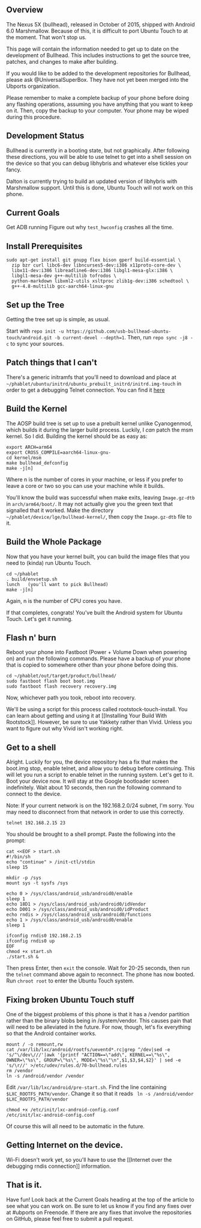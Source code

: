 ## Overview

The Nexus 5X (bullhead), released in October of 2015, shipped with Android 6.0 Marshmallow. Because of this, it is difficult to port Ubuntu Touch to at the moment. That won't stop us.

This page will contain the information needed to get up to date on the development of Bullhead. This includes instructions to get the source tree, patches, and changes to make after building.

If you would like to be added to the development repositories for Bullhead, please ask @UniversalSuperBox. They have not yet been merged into the Ubports organization.

Please remember to make a complete backup of your phone before doing any flashing operations, assuming you have anything that you want to keep on it. Then, copy the backup to your computer. Your phone may be wiped during this procedure.

## Development Status

Bullhead is currently in a booting state, but not graphically. After following these directions, you will be able to use telnet to get into a shell session on the device so that you can debug libhybris and whatever else tickles your fancy.

Dalton is currently trying to build an updated version of libhybris with Marshmallow support. Until this is done, Ubuntu Touch will not work on this phone.

## Current Goals

Get ADB running
Figure out why `test_hwconfig` crashes all the time.

## Install Prerequisites

```
sudo apt-get install git gnupg flex bison gperf build-essential \
  zip bzr curl libc6-dev libncurses5-dev:i386 x11proto-core-dev \
  libx11-dev:i386 libreadline6-dev:i386 libgl1-mesa-glx:i386 \
  libgl1-mesa-dev g++-multilib tofrodos \
  python-markdown libxml2-utils xsltproc zlib1g-dev:i386 schedtool \
  g++-4.8-multilib gcc-aarch64-linux-gnu
```

## Set up the Tree

Getting the tree set up is simple, as usual. 

Start with `repo init -u https://github.com/usb-bullhead-ubuntu-touch/android.git -b current-devel --depth=1`. Then, run `repo sync -j8 -c` to sync your sources.


## Patch things that I can't

There's a generic initramfs that you'll need to download and place at `~/phablet/ubuntu/initrd/ubuntu_prebuilt_initrd/initrd.img-touch` in order to get a debugging Telnet connection. You can find it [here](https://drive.google.com/open?id=0B9Ee5skiHSnncUJBZERSS3IyWlE)

## Build the Kernel

The AOSP build tree is set up to use a prebuilt kernel unlike Cyanogenmod, which builds it during the larger build process. Luckily, I *can* patch the msm kernel. So I did. Building the kernel should be as easy as: 

```
export ARCH=arm64
export CROSS_COMPILE=aarch64-linux-gnu-
cd kernel/msm
make bullhead_defconfig
make -j[n]
```

Where n is the number of cores in your machine, or less if you prefer to leave a core or two so you can use your machine while it builds.

You'll know the build was successful when make exits, leaving `Image.gz-dtb` in `arch/arm64/boot/`. It may not actually give you the green text that signalled that it worked.
Make the directory `~/phablet/device/lge/bullhead-kernel/`, then copy the `Image.gz-dtb` file to it.

## Build the Whole Package

Now that you have your kernel built, you can build the image files that you need to (kinda) run Ubuntu Touch.

```
cd ~/phablet
. build/envsetup.sh
lunch   (you'll want to pick Bullhead)
make -j[n]
```
Again, n is the number of CPU cores you have. 

If that completes, congrats! You've built the Android system for Ubuntu Touch. Let's get it running.

## Flash n' burn

Reboot your phone into Fastboot (Power + Volume Down when powering on) and run the following commands. Please have a backup of your phone that is copied to somewhere other than your phone before doing this.

```
cd ~/phablet/out/target/product/bullhead/
sudo fastboot flash boot boot.img
sudo fastboot flash recovery recovery.img
```

Now, whichever path you took, reboot into recovery.

We'll be using a script for this process called rootstock-touch-install. You can learn about getting and using it at [[Installing Your Build With Rootstock]]. However, be sure to use Yakkety rather than Vivid. Unless you want to figure out why Vivid isn't working right.

## Get to a shell

Alright. Luckily for you, the device repository has a fix that makes the boot.img stop, enable telnet, and allow you to debug before continuing. This will let you run a script to enable telnet in the running system. Let's get to it. Boot your device now. It will stay at the Google bootloader screen indefinitely. Wait about 10 seconds, then run the following command to connect to the device.

Note: If your current network is on the 192.168.2.0/24 subnet, I'm sorry. You may need to disconnect from that network in order to use this correctly.

`telnet 192.168.2.15 23`

You should be brought to a shell prompt. Paste the following into the prompt:

```
cat <<EOF > start.sh
#!/bin/sh
echo "continue" > /init-ctl/stdin
sleep 15

mkdir -p /sys
mount sys -t sysfs /sys

echo 0 > /sys/class/android_usb/android0/enable
sleep 1
echo 18D1 > /sys/class/android_usb/android0/idVendor
echo D001 > /sys/class/android_usb/android0/idProduct
echo rndis > /sys/class/android_usb/android0/functions
echo 1 > /sys/class/android_usb/android0/enable
sleep 1

ifconfig rndis0 192.168.2.15
ifconfig rndis0 up
EOF
chmod +x start.sh
./start.sh &
```

Then press Enter, then `exit` the console. Wait for 20-25 seconds, then run the `telnet` command above again to reconnect. The phone has now booted. Run `chroot root` to enter the Ubuntu Touch system.

## Fixing broken Ubuntu Touch stuff

One of the biggest problems of this phone is that it has a /vendor partition rather than the binary blobs being in /system/vendor. This causes pain that will need to be alleviated in the future. For now, though, let's fix everything so that the Android container works.

```
mount / -o remount,rw
cat /var/lib/lxc/android/rootfs/ueventd*.rc|grep ^/dev|sed -e 's/^\/dev\///'|awk '{printf "ACTION==\"add\", KERNEL==\"%s\", OWNER=\"%s\", GROUP=\"%s\", MODE=\"%s\"\n",$1,$3,$4,$2}' | sed -e 's/\r//' >/etc/udev/rules.d/70-bullhead.rules
rm /vendor
ln -s /android/vendor /vendor
```

Edit `/var/lib/lxc/android/pre-start.sh`. Find the line containing ` $LXC_ROOTFS_PATH/vendor`. Change it so that it reads 
`
ln -s /android/vendor $LXC_ROOTFS_PATH/vendor`

```
chmod +x /etc/init/lxc-android-config.conf
/etc/init/lxc-android-config.conf
```

Of course this will all need to be automatic in the future.

## Getting Internet on the device.

Wi-Fi doesn't work yet, so you'll have to use the [[Internet over the debugging rndis connection]] information.


## That is it.

Have fun! Look back at the Current Goals heading at the top of the article to see what you can work on. Be sure to let us know if you find any fixes over at #ubports on Freenode. If there are any fixes that involve the repositories on GitHub, please feel free to submit a pull request.